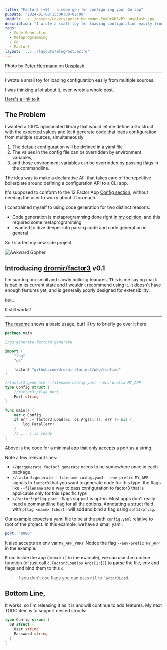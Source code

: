 ```yaml
---
title: "Factor3 (v0) - a code gen for configuring your Go app"
pubDate: "2024-01-08T15:00:00+02:00"
imgUrl: ../../assets/covers/peter-herrmann-IukQrXhSvPY-unsplash.jpg
description: "I wrote a small toy for loading configuration easily from multiple sources."
tags:
  - Code Generation
  - Metaprogramming
  - Go
  - Factor3
layout: '../../layouts/BlogPost.astro'
---
```


Photo by [Peter Herrmann](https://unsplash.com/@tama66?utm_content=creditCopyText&utm_medium=referral&utm_source=unsplash)
on [Unsplash](https://unsplash.com/photos/grayscale-photo-of-metal-pipe-IukQrXhSvPY?utm_content=creditCopyText&utm_medium=referral&utm_source=unsplash)

---

I wrote a small toy for loading configuration easily from multiple sources.

I was thinking a lot about it, even wrote a whole
[post](/posts/declarative-config-for-golang-idea).

[Here's a link to it](https://github.com/drornir/factor3)

## The Problem

I wanted a 100% opinionated library that would let me define a Go struct with the
expected values and let it generate code that loads configuration from multiple
sources, simultaneously:

1. The default configuration will be defined in a yaml file
2. The values in the config file can be overridden by environment variables,
3. and those environment variables can be overridden by passing flags in the
   commandline.

The idea was to make a declarative API that takes care of the repetitive
boilerplate around defining a configuration API to a CLI app.

It's supposed to conform to the 12 Factor App
[Config section](https://12factor.net/config), without needing
the user to worry about it too much.

I constrained myself to using code generation for two distinct reasons:

- Code generation is metaprogramming done right
  [in my opinion](/posts/why-code-generation), and this required some metaprogramming
- I wanted to dive deeper into parsing code and code generation in general

So I started my new side project.

![Awkward Gopher](/covers/awkward_gopher.jpg)

## Introducing [drornir/factor3](https://github.com/drornir/factor3/tree/v0.1.1) v0.1

I'm starting out small and slowly building features.
This is me saying that it is bad in its current state and I wouldn't recommend
using it. It doesn't have enough features yet, and is generally poorly designed
for extensibility.

_but_...

It still works!

---

[The readme](https://github.com/drornir/factor3/blob/v0.1.1/README.md) shows a basic usage,
but I'll try to briefly go over it here:

```go
package main

//go:generate factor3 generate

import (
	"log"
	"os"

	factor3 "github.com/drornir/factor3/pkg/runtime"
)

//factor3:generate --filename config.yaml --env-prefix MY_APP
type Config struct {
	//factor3:pflag port
	Port string
}

func main() {
	var c Config
	if err := factor3.Load(&c, os.Args[1:]); err != nil {
		log.Fatal(err)
	}
	// ... c is ready
}
```

Above is the code for a minimal app that only accepts a port as a string.

Note a few relevant lines:

- `//go:generate factor3 generate` needs to be somewhere once in each package.
- `//factor3:generate --filename config.yaml --env-prefix MY_APP` signals to
  `factor3` that you want to generate code for this type.
  the flags like `--filename` are a way to pass configuration to factor3
  that is applicable only for this specific type
- `//factor3:pflag port` - flags support is opt-in. Most apps don't really
  need a commandline flag for all the options. Annotating a struct field
  with `pflag <name> [short]` will add and bind a flag using `spf13/pflag`.

Our example expects a yaml file to be at the path `config.yaml` relative
to root of the project. In this example, we have a small yaml:

```yaml
port: "8080"
```

It also accepts an env var `MY_APP_PORT`. Notice the flag `--env-prefix MY_APP`
in the example.

From inside the app (in `main()` in the example), we can use the
runtime function (or just call `c.Factor3Load(os.Args[1:])`)
to parse the file, env and flags and bind them to this `c`.

> if you don't use flags you can pass `nil` to `Factor3Load`.

## Bottom Line,

It works, so I'm releasing it as it is and will continue to add features.
My next TODO item is to support nested structs:

```go
type Config struct {
  DB struct {
    User string
    Password string
  }
}
```
